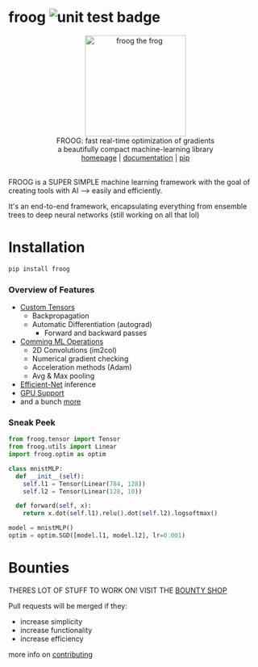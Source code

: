# froog <img src="https://github.com/kevbuh/froog/actions/workflows/test.yml/badge.svg" alt="unit test badge" >
<div align="center" >
  <img src="https://raw.githubusercontent.com/kevbuh/froog/main/assets/froog.png" alt="froog the frog" height="200">
  <br/>
  FROOG: fast real-time optimization of gradients 
  <br/>
  a beautifully compact machine-learning library
  <br/>
  <a href="https://github.com/kevbuh/froog">homepage</a> | <a href="https://github.com/kevbuh/froog/tree/main/docs">documentation</a> | <a href="https://pypi.org/project/froog/">pip</a>
  <br/>
  <br/>
</div>

FROOG is a SUPER SIMPLE machine learning framework with the goal of creating tools with AI --> easily and efficiently.

It's an end-to-end framework, encapsulating everything from ensemble trees to deep neural networks (still working on all that lol)

# Installation
```bash
pip install froog
```

### Overview of Features
- <a href="https://github.com/kevbuh/froog/blob/main/froog/tensor.py">Custom Tensors</a> 
  - Backpropagation
  - Automatic Differentiation (autograd)
      - Forward and backward passes
- <a href="https://github.com/kevbuh/froog/blob/main/froog/ops.py">Comming ML Operations</a> 
  - 2D Convolutions (im2col)
  - Numerical gradient checking
  - Acceleration methods (Adam)
  - Avg & Max pooling
- <a href="https://github.com/kevbuh/froog/blob/main/models/efficientnet.py">Efficient-Net</a> inference
- <a href="https://github.com/kevbuh/froog/blob/main/froog/ops_gpu.py">GPU Support</a> 
- and a bunch <a href="https://github.com/kevbuh/froog/tree/main/froog">more</a> 

### Sneak Peek
```python
from froog.tensor import Tensor
from froog.utils import Linear
import froog.optim as optim

class mnistMLP:
  def __init__(self):
    self.l1 = Tensor(Linear(784, 128))
    self.l2 = Tensor(Linear(128, 10))

  def forward(self, x):
    return x.dot(self.l1).relu().dot(self.l2).logsoftmax()

model = mnistMLP()
optim = optim.SGD([model.l1, model.l2], lr=0.001)
```

# Bounties
THERES LOT OF STUFF TO WORK ON! VISIT THE <a href="https://github.com/kevbuh/froog/blob/main/docs/bounties.md">BOUNTY SHOP</a>

Pull requests will be merged if they:
* increase simplicity
* increase functionality
* increase efficiency

more info on <a href="https://github.com/kevbuh/froog/blob/main/docs/contributing.md">contributing</a>